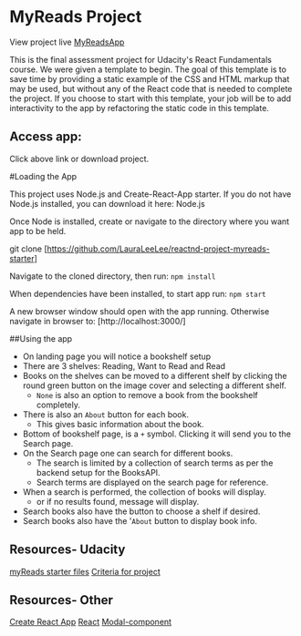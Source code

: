 # MyReads Project

View project live [MyReadsApp](spiteful-veil.surge.sh)

This is the final assessment project for Udacity's React Fundamentals course. We were given a template to begin. The goal of this template is to save time by providing a static example of the CSS and HTML markup that may be used, but without any of the React code that is needed to complete the project. If you choose to start with this template, your job will be to add interactivity to the app by refactoring the static code in this template.

## Access app:
Click above link or download project.

#Loading the App

This project uses Node.js and Create-React-App starter. If you do not have Node.js installed, you can download it here: Node.js

Once Node is installed, create or navigate to the directory where you want app to be held.

git clone [https://github.com/LauraLeeLee/reactnd-project-myreads-starter]

Navigate to the cloned directory, then run:
`npm install`

When dependencies have been installed, to start app run:
`npm start`

A new browser window should open with the app running. Otherwise navigate in browser to: [http://localhost:3000/]


##Using the app
* On landing page you will notice a bookshelf setup
* There are 3 shelves: Reading, Want to Read and Read
* Books on the shelves can be moved to a different shelf
  by clicking the round green button on the image cover and selecting a
  different shelf.
  - `None` is also an option to remove a book from the bookshelf completely.
* There is also an `About` button for each book.
    - This gives basic information about the book.
* Bottom of bookshelf page, is a `+` symbol. Clicking it will send you to the
   Search page.
* On the Search page one can search for different books.
  - The search is limited by a collection of search terms as per the backend setup for the BooksAPI.
  - Search terms are displayed on the search page for reference.
* When a search is performed, the collection of books will display.
  - or if no results found, message will display.
* Search books also have the button to choose a shelf if desired.
* Search books also have the '`About` button to display book info.  


## Resources- Udacity
[myReads starter files](https://github.com/udacity/reactnd-project-myreads-starter)
[Criteria for project](https://review.udacity.com/#!/rubrics/918/view)


## Resources- Other
[Create React App](https://www.npmjs.com/package/create-react-app)
[React](https://reactjs.org/)
[Modal-component](https://alligator.io/react/modal-component/)
